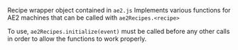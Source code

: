 Recipe wrapper object contained in `ae2.js`
Implements various functions for AE2 machines that can be called with 
`ae2Recipes.<recipe>`

To use, `ae2Recipes.initialize(event)` must be called before any other calls in order to allow the functions to work properly.